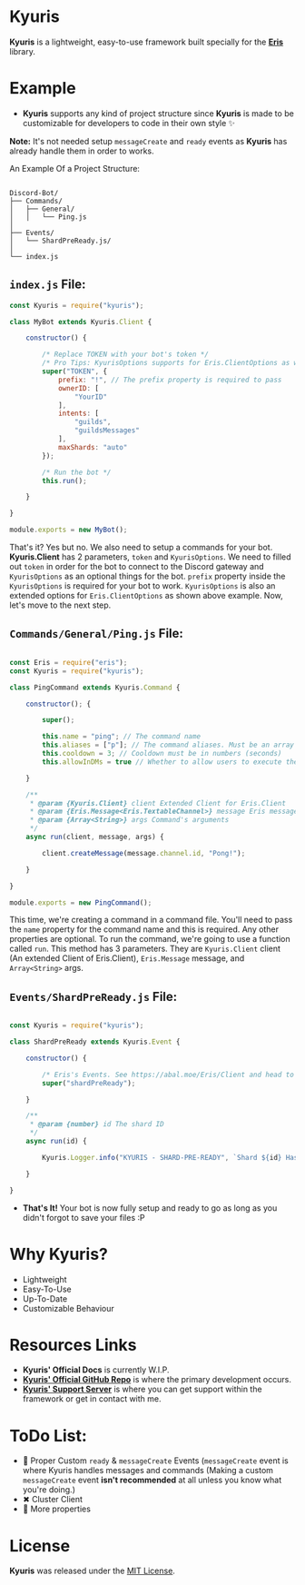 # Kyuris

**Kyuris** is a lightweight, easy-to-use framework built specially for the **[Eris](https://npmjs.com/package/eris)** library.

# Example

- **Kyuris** supports any kind of project structure since **Kyuris** is made to be customizable for developers to code in their own style ✨

**Note:** It's not needed setup `messageCreate` and `ready` events as **Kyuris** has already handle them in order to works. 

An Example Of a Project Structure:

```

Discord-Bot/
├── Commands/
│   ├── General/
│   │   └── Ping.js
│
├── Events/
│   └── ShardPreReady.js/
│
└── index.js

```

## `index.js` File:

```js
const Kyuris = require("kyuris");

class MyBot extends Kyuris.Client {

    constructor() {

        /* Replace TOKEN with your bot's token */
        /* Pro Tips: KyurisOptions supports for Eris.ClientOptions as well! Thus, there'll be 2 different Client options at once */
        super("TOKEN", {
            prefix: "!", // The prefix property is required to pass
            ownerID: [
                "YourID"
            ],
            intents: [
                "guilds",
                "guildsMessages"
            ],
            maxShards: "auto"
        });

        /* Run the bot */
        this.run();

    }

}

module.exports = new MyBot();

```

That's it? Yes but no. We also need to setup a commands for your bot. **Kyuris.Client** has 2 parameters, `token` and `KyurisOptions`. We need to filled out `token` in order for the bot to connect to the Discord gateway and `KyurisOptions` as an optional things for the bot. `prefix` property inside the `KyurisOptions` is required for your bot to work. `KyurisOptions` is also an extended options for `Eris.ClientOptions` as shown above example. Now, let's move to the next step.

## `Commands/General/Ping.js` File:

```js

const Eris = require("eris");
const Kyuris = require("kyuris");

class PingCommand extends Kyuris.Command {

    constructor(); {

        super();

        this.name = "ping"; // The command name
        this.aliases = ["p"]; // The command aliases. Must be an array of string
        this.cooldown = 3; // Cooldown must be in numbers (seconds)
        this.allowInDMs = true // Whether to allow users to execute the command in Private Channels/DMs

    }

    /**
     * @param {Kyuris.Client} client Extended Client for Eris.Client
     * @param {Eris.Message<Eris.TextableChannel>} message Eris message
     * @param {Array<String>} args Command's arguments
     */
    async run(client, message, args) {

        client.createMessage(message.channel.id, "Pong!");

    }

}

module.exports = new PingCommand();

```

This time, we're creating a command in a command file. You'll need to pass the `name` property for the command name and this is required. Any other properties are optional. To run the command, we're going to use a function called `run`. This method has 3 parameters. They are `Kyuris.Client` client (An extended Client of Eris.Client), `Eris.Message` message, and `Array<String>` args.  

## `Events/ShardPreReady.js` File:

```js

const Kyuris = require("kyuris");

class ShardPreReady extends Kyuris.Event {

    constructor() {

        /* Eris's Events. See https://abal.moe/Eris/Client and head to the Events section for more */
        super("shardPreReady");

    }

    /**
     * @param {number} id The shard ID
     */
    async run(id) {

        Kyuris.Logger.info("KYURIS - SHARD-PRE-READY", `Shard ${id} Has Successfully Connected!`);

    }

}

```

- **That's It!** Your bot is now fully setup and ready to go as long as you didn't forgot to save your files :P

# Why Kyuris?

- Lightweight
- Easy-To-Use
- Up-To-Date
- Customizable Behaviour

# Resources Links

- **Kyuris' Official Docs** is currently W.I.P.
- **[Kyuris' Official GitHub Repo](https://github.com/NotMarx/kyuris)** is where the primary development occurs.
- **[Kyuris' Support Server](https://discord.gg/78RyqJK)** is where you can get support within the framework or get in contact with me.

# ToDo List:

- 🚧 Proper Custom `ready` & `messageCreate` Events (`messageCreate` event is where Kyuris handles messages and commands (Making a custom `messageCreate` event **isn't recommended** at all unless you know what you're doing.)
- ✖ Cluster Client
- 🚧 More properties

# License

**Kyuris** was released under the [MIT License](https://opensource.org/licenses/MIT).